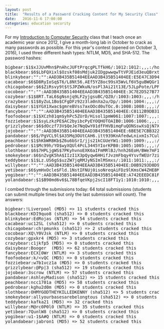 ```yaml
---
layout: post
title:  "Results of a Password Cracking Content for My Security Class"
date:   2016-11-6 17:00:00
categories: education security
---
```


For my [Introduction to Computer Security](https://tuftsdev.github.io/DefenseAgainstTheDarkArts) class that I teach once an academic year since 2012, I give a month-long lab in October to crack as many passwords as possible.  For this year's contest (opened on October 3, 2016), I used three different hash types: NTLM, MD5, and SHA-512.  The password hashes:

<pre>
bigbear:$1$xJJUvMhn$PnAhcJUFtPrqcgPLTfkH6/:1012:1012:,,,:/home/bigbear:/bin/bash
blackbear:$6$LbFQXixl$Ozskf08sMdjuk2IDgpwwqwTtVPJEid3euQBrxtzsNqiif4wuP7s/CLe7PHeuVmDJLVan8lMXhmqPMvR7Zztll.:1003:1003:,,,:/home/blackbear:/bin/bash
blinkybear:"":"":AAD3B435B51404EEAAD3B435B51404EE:E5E47C3D94AF02C2798FBE510DF7F01B
cacabear:$6$D8RyIoSq$T6/L8Nt56.AEf5YZ8oc99sX5WvLf6V5guBWQGr173oDPFSJdxCvCy7qocmLjr9KA7/tyxkQG5pMXtpymOfVRT1:1001:1001:,,,:/home/cacabear:/bin/bash
chicagobear:$6$ZiRsvy9t$tSJPZWkuN/osPl3Ai21t13E/5JLpPote/LPFCU/EUggZB4IiLHHjT.b.zC2Sy8z.Ufh9s7CKbyL3CH4zct1KM/:1008:1008:,,,:/home/chicagobear:/bin/bash
cocobear:"":"":AAD3B435B51404EEAAD3B435B51404EE:3C7E2D527B77687A4681B0400F9D9F25
cozybear:$1$8RT.TaL6$gNsnjq9LF2yjgsuBC/QZ0/:1003:1003:,,,:/home/cozybear:/bin/bash
crazybear:$1$8yZuL1Bo$CFgDFz92z3la0nXa2u/Dp/:1004:1004:,,,:/home/crazybear:/bin/bash
daisybear:$1$YGX1Xwac$gmreBVss7axOOcd0uTOc.0:1008:1008:,,,:/home/daisybear:/bin/bash
fancybear:"":"":AAD3B435B51404EEAAD3B435B51404EE:C0112B9DB3187CD752A54AAA23F5221C
foofoobear:$1$XCzh81qm$yhPc5ZUrD/Hisol1pmW061:1007:1007:,,,:/home/foofoobear:/bin/bash
fozziebear:$1$syLzkzPE$AC2byibcPyEYOQHOTOAIB0:1006:1006:,,,:/home/fozziebear:/bin/bash
grizzlybear:$6$dOczf73V$QeJe7NqQwY01dfFHVBimqFuQONSswXsQjN7X9cdADLgBQIl5OHiC58sEH6gSSMU8jMOBrOXCyI8B.VCQD3Bs00:1004:1004:,,,:/home/grizzlybear:/bin/bash
jojobear:"":"":AAD3B435B51404EEAAD3B435B51404EE:6BE5E7CBB322E62348285DD15F61C674
pandabear:$6$/PgVCL9l$A35Mq3OUtCAH6.itt939KnAfedwLnixmIs7Culx9OjolS0WPIf2eO/a4w0GwCn1ytjaH5WgEz4LPRphmhtz6Q.:1005:1005:,,,:/home/pandabear:/bin/bash
peachbear:$1$hKbWRBKb$Z6u6bSrI/jjs21kCGUeYW1:1009:1009:,,,:/home/peachbear:/bin/bash
pedrobear:$1$Mc99h/YO$wyXQUl4PcL3445YIorKPB0:1005:1005:,,,:/home/pedrobear:/bin/bash
slothbear:$6$7HPLjgWS$7PKyhvnoEXK6aIFmMRlBJ/hnh26EoH/BWe7mF1nuOc7aEW/05gcrzadYsxMpIr9Q2aMRWAK5V4jidEGOpFnDN.:1006:1006:,,,:/home/slothbear:/bin/bash
smokeybear:$6$nZvgK5hA$IIzI1X3pQyqw6HHifJvzmFbqy4YsvfWEUr7ziDxTFAskM0MgWcLnNe2GytOg9fuH2Q8Fj6NqvATynl4OTOln3.:1007:1007:,,,:/home/smokeybear:/bin/bash
teddybear:$1$Lz.US6gS$uzZW7jqRMJyNSImlMSmxs/:1011:1011:,,,:/home/teddybear:/bin/bash
willybear:"":"":AAD3B435B51404EEAAD3B435B51404EE:D0B9293D8D9B19C2521035CAD9EEA62F
yetibear:$6$ymHxOcle$Fld.1NstIFNUj0isoNreqAiFDz9lKmsCW4ZHE8MLljOLh7CCwTLsj8AH/qu3bK9pMeMWyIOfvZZyzqVsVxAZ.0:1002:1002:,,,:/home/yetibear:/bin/bash
yogibear:"":"":AAD3B435B51404EEAAD3B435B51404EE:A742EEEDC81F844277927E3CE83817D7
yolandabear:$1$B90md6v6$L78BfqeVKpj2scI18FT1y1:1010:1010:,,,:/home/yolandabear:/bin/bash
</pre>

I combed through the submissions today: 64 total submissions (students can submit multiple times but only the last submission will count).  The answers:

<pre>
bigbear:!Liverpool (MD5) => 11 students cracked this
blackbear:KDI9quo8 (sha512) => 0 students cracked this
blinkybear:EdRojas (NTLM) => 54 students cracked this
cacabear:uc12SL (sha512) => 0 students cracked this
chicagobear:ch!pmunks (sha512) => 2 students cracked this
cocobear:XQ\Y0VJsk (NTLM) => 0 students cracked this
cozybear:gpxkr4 (MD5) => 3 students cracked this
crazybear:c1jkfp5 (MD5) => 0 students cracked this
daisybear:Booger  (MD5) => 62 students cracked this
fancybear:ECX[0Wr (NTLM) => 3 students cracked this
foofoobear:k/&lt;vQC (MD5) => 0 students cracked this
fozziebear:w7b1vcz1a (MD5) => 0 students cracked this
grizzlybear:@Pp|3 (sha512) => 19 students cracked this
jojobear:3scrow (NTLM) => 57 students cracked this
pandabear:AshleyMadison (sha512) => 15 students cracked this
peachbear:ncc1701a (MD5) => 58 students cracked this
pedrobear:kghu2d0m (MD5) => 0 students cracked this
slothbear:OHMYGODTHEYKILLEDKENNY (sha512) => 5 students cracked this
smokeybear:allyourbasesarebelongtous (sha512) => 0 students cracked this
teddybear:kafka21 (MD5) => 32 cracked this
willybear:M@rc0P0l0 (NTLM) => 35 students cracked this
yetibear:7QunlW8 (sha512) => 0 students cracked this
yogibear:u1-1$A#Q (NTLM) => 0 students cracked this
yolandabear:jabron1 (MD5) => 52 students cracked this
</pre>

